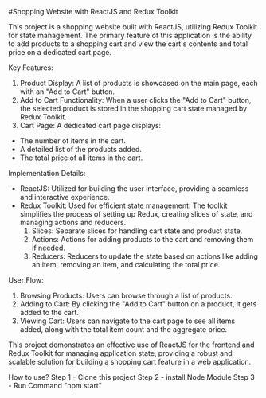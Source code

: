 #Shopping Website with ReactJS and Redux Toolkit

This project is a shopping website built with ReactJS, utilizing Redux Toolkit for state management. The primary feature of this application is the ability to add products to a shopping cart and view the cart's contents and total price on a dedicated cart page.

Key Features:
1) Product Display: A list of products is showcased on the main page, each with an "Add to Cart" button.
2) Add to Cart Functionality: When a user clicks the "Add to Cart" button, the selected product is stored in the shopping cart state managed by Redux Toolkit.
3) Cart Page: A dedicated cart page displays:
 * The number of items in the cart.
 * A detailed list of the products added.
 * The total price of all items in the cart.


Implementation Details:
* ReactJS: Utilized for building the user interface, providing a seamless and interactive experience.
* Redux Toolkit: Used for efficient state management. The toolkit simplifies the process of setting up Redux, creating slices of state, and managing actions and reducers.
  1) Slices: Separate slices for handling cart state and product state.
  2) Actions: Actions for adding products to the cart and removing them if needed.
  3) Reducers: Reducers to update the state based on actions like adding an item, removing an item, and calculating the total price.

User Flow:
1) Browsing Products: Users can browse through a list of products.
2) Adding to Cart: By clicking the "Add to Cart" button on a product, it gets added to the cart.
3) Viewing Cart: Users can navigate to the cart page to see all items added, along with the total item count and the aggregate price.

This project demonstrates an effective use of ReactJS for the frontend and Redux Toolkit for managing application state, providing a robust and scalable solution for building a shopping cart feature in a web application.

How to use?
Step 1 -  Clone this project
Step 2 - install Node Module
Step 3 - Run Command "npm start"
